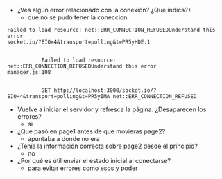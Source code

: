 + ¿Ves algún error relacionado con la conexión? ¿Qué indica?+
  + que no se pudo tener la coneccion
```
Failed to load resource: net::ERR_CONNECTION_REFUSEDUnderstand this error
socket.io/?EIO=4&transport=polling&t=PR5yHDE:1 
            
            
           Failed to load resource: net::ERR_CONNECTION_REFUSEDUnderstand this error
manager.js:108 
            
            
           GET http://localhost:3000/socket.io/?EIO=4&transport=polling&t=PR5yIMA net::ERR_CONNECTION_REFUSED
```
+ Vuelve a iniciar el servidor y refresca la página. ¿Desaparecen los errores?
  + si
+ ¿Qué pasó en page1 antes de que movieras page2?
  + apuntaba a donde no era
+ ¿Tenía la información correcta sobre page2 desde el principio?
  + no
+ ¿Por qué es útil enviar el estado inicial al conectarse?
  + para evitar errores como esos y poder 

